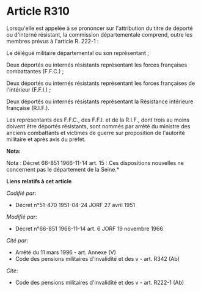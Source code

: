 # Article R310

Lorsqu'elle est appelée à se prononcer sur l'attribution du titre de déporté ou d'interné résistant, la commission
départementale comprend, outre les membres prévus à l'article R. 222-1 :

Le délégué militaire départemental ou son représentant ;

Deux déportés ou internés résistants représentant les forces françaises combattantes (F.F.C.) ;

Deux déportés ou internés résistants représentant les forces françaises de l'intérieur (F.F.I.) ;

Deux déportés ou internés résistants représentant la Résistance intérieure française (R.I.F.).

Les représentants des F.F.C., des F.F.I. et de la R.I.F., dont trois au moins doivent être déportés résistants, sont nommés
par arrêté du ministre des anciens combattants et victimes de guerre sur proposition de l'autorité militaire et après avis du
préfet.

**Nota:**

Nota : Décret 66-851 1966-11-14 art. 15 : Ces dispositions nouvelles ne concernent pas le département de la Seine.*

**Liens relatifs à cet article**

_Codifié par_:

  - Décret n°51-470 1951-04-24 JORF 27 avril 1951

_Modifié par_:

  - Décret n°66-851 1966-11-14 art. 6 JORF 19 novembre 1966

_Cité par_:

  - Arrêté du 11 mars 1996 - art. Annexe (V)
  - Code des pensions militaires d'invalidité et des v - art. R342 (Ab)

_Cite_:

  - Code des pensions militaires d'invalidité et des v - art. R222-1 (Ab)

